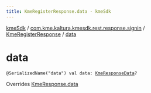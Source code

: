 ```yaml
---
title: KmeRegisterResponse.data - kmeSdk
---
```


[kmeSdk](../../index.html) / [com.kme.kaltura.kmesdk.rest.response.signin](../index.html) / [KmeRegisterResponse](index.html) / [data](./data.html)

# data

`@SerializedName("data") val data: `[`KmeResponseData`](../../com.kme.kaltura.kmesdk.rest.response/-kme-response-data/index.html)`?`

Overrides [KmeResponse.data](../../com.kme.kaltura.kmesdk.rest.response/-kme-response/data.html)

